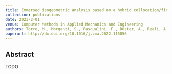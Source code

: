 ```yaml
---
title: Immersed isogeometric analysis based on a hybrid collocation/finite cell method
collection: publications
date: 2023-2-01
venue: Computer Methods in Applied Mechanics and Engineering
authors: Torre, M., Morganti, S., Pasqualini, F., Düster, A., Reali, A.
paperurl: http://dx.doi.org/10.1016/j.cma.2022.115856
---
```

<h2> Abstract </h2>
TODO
<p align= "justify">